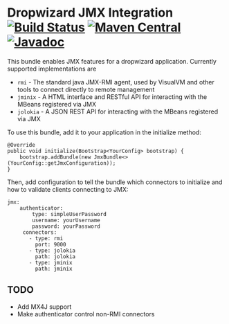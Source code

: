 # Dropwizard JMX Integration [![Build Status](https://jenkins.dragon.zone/buildStatus/icon?job=dragonzone/dropwizard-jmx/master)](https://jenkins.dragon.zone/blue/organizations/jenkins/dragonzone%2Fdropwizard-jmx/activity?branch=master) [![Maven Central](https://maven-badges.herokuapp.com/maven-central/zone.dragon.dropwizard/dropwizard-jmx/badge.svg)](https://maven-badges.herokuapp.com/maven-central/zone.dragon.dropwizard/dropwizard-jmx/) [![Javadoc](http://javadoc-badge.appspot.com/zone.dragon.dropwizard/dropwizard-jmx.svg)](http://www.javadoc.io/doc/zone.dragon.dropwizard/dropwizard-jmx)

This bundle enables JMX features for a dropwizard application. Currently supported implementations are

* `rmi` - The standard java JMX-RMI agent, used by VisualVM and other tools to connect directly to remote management
* `jminix` - A HTML interface and RESTful API for interacting with the MBeans registered via JMX
* `jolokia` - A JSON REST API for interacting with the MBeans registered via JMX

To use this bundle, add it to your application in the initialize method:

    @Override
    public void initialize(Bootstrap<YourConfig> bootstrap) {
        bootstrap.addBundle(new JmxBundle<>(YourConfig::getJmxConfiguration));
    }

Then, add configuration to tell the bundle which connectors to initialize and how to validate clients connecting to JMX:

    jmx:
        authenticator:
            type: simpleUserPassword
            username: yourUsername
            password: yourPassword
         connectors:
           - type: rmi
             port: 9000
           - type: jolokia
             path: jolokia
           - type: jminix
             path: jminix


## TODO

* Add MX4J support
* Make authenticator control non-RMI connectors